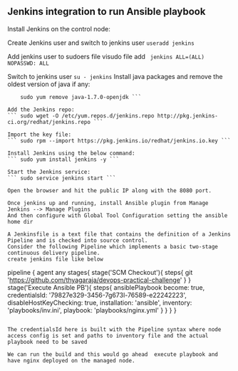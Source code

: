 ## Jenkins integration to run Ansible playbook

Install Jenkins on the control node:

Create Jenkins user and switch to jenkins user
``` useradd jenkins ```

Add jenkins user to sudoers file
visudo file add ``` jenkins ALL=(ALL)       NOPASSWD: ALL```

Switch to jenkins user
``` su - jenkins ```
Install java packages and remove the oldest version of java if any:
``` sudo yum install java-1.8.0 
    sudo yum remove java-1.7.0-openjdk ```

Add the Jenkins repo:
``` sudo wget -O /etc/yum.repos.d/jenkins.repo http://pkg.jenkins-ci.org/redhat/jenkins.repo ```

Import the key file:
``` sudo rpm --import https://pkg.jenkins.io/redhat/jenkins.io.key ```

Install Jenkins using the below command:
``` sudo yum install jenkins -y ```

Start the Jenkins service:
``` sudo service jenkins start ```

Open the browser and hit the public IP along with the 8080 port.

Once jenkins up and running, install Ansible plugin from Manage Jenkins --> Manage Plugins
And then configure with Global Tool Configuration setting the ansible home dir

A Jenkinsfile is a text file that contains the definition of a Jenkins Pipeline and is checked into source control. 
Consider the following Pipeline which implements a basic two-stage continuous delivery pipeline.
create jenkins file like below
```
pipeline {
    agent any
    stages{
        stage('SCM Checkout'){
            steps{
                git 'https://github.com/thyagaraja/devops-practical-challenge'
            }
        }
        stage('Execute Ansible PB'){
            steps{
                ansiblePlaybook become: true, credentialsId: '79827e329-3456-7g673l-76589-e22242223', disableHostKeyChecking: true, installation: 'ansible', inventory: 'playbooks/inv.ini', playbook: 'playbooks/nginx.yml'
            }
        }
    }
}
```

The credentialsId here is built with the Pipeline syntax where node access config is set and paths to inventory file and the actual playbook need to be saved

We can run the build and this would go ahead  execute playbook and have nginx deployed on the managed node.